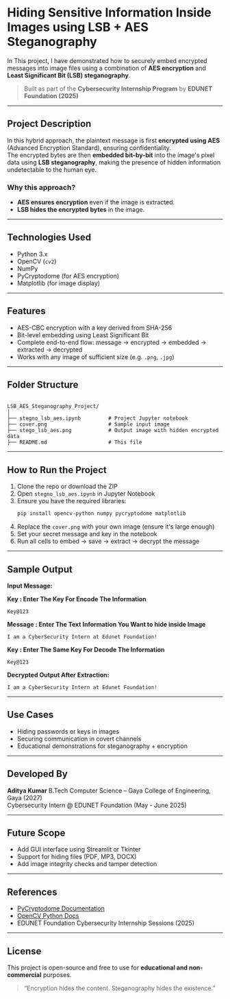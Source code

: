 # Hiding Sensitive Information Inside Images using LSB + AES Steganography

In This project, I have demonstrated how to securely embed encrypted messages into image files using a combination of **AES encryption** and **Least Significant Bit (LSB) steganography**.

> Built as part of the **Cybersecurity Internship Program** by **EDUNET Foundation (2025)**

---

## Project Description

In this hybrid approach, the plaintext message is first **encrypted using AES** (Advanced Encryption Standard), ensuring confidentiality.  
The encrypted bytes are then **embedded bit-by-bit** into the image's pixel data using **LSB steganography**, making the presence of hidden information undetectable to the human eye.

### Why this approach?

- **AES ensures encryption** even if the image is extracted.
- **LSB hides the encrypted bytes** in the image.

---

## Technologies Used

- Python 3.x
- OpenCV (`cv2`)
- NumPy
- PyCryptodome (for AES encryption)
- Matplotlib (for image display)

---

## Features

- AES-CBC encryption with a key derived from SHA-256
- Bit-level embedding using Least Significant Bit
- Complete end-to-end flow: message → encrypted → embedded → extracted → decrypted
- Works with any image of sufficient size (e.g. `.png`, `.jpg`)

---

## Folder Structure

```

LSB_AES_Steganography_Project/
│
├── stegno_lsb_aes.ipynb         # Project Jupyter notebook
├── cover.png                    # Sample input image
├── stego_lsb_aes.png            # Output image with hidden encrypted data
├── README.md                    # This file

```

---

## How to Run the Project

1. Clone the repo or download the ZIP
2. Open `stegno_lsb_aes.ipynb` in Jupyter Notebook
3. Ensure you have the required libraries:
   ```bash
   pip install opencv-python numpy pycryptodome matplotlib
   ```
4. Replace the `cover.png` with your own image (ensure it's large enough)
5. Set your secret message and key in the notebook
6. Run all cells to embed → save → extract → decrypt the message

---

## Sample Output

**Input Message:**

**Key : Enter The Key For Encode The Information**
```
Key@123
```

**Message : Enter The Text Information You Want to hide inside Image**

```
I am a CyberSecurity Intern at Edunet Foundation!
```

**Key : Enter The Same Key For Decode The Information**
```
Key@123
```

**Decrypted Output After Extraction:**

```
I am a CyberSecurity Intern at Edunet Foundation!
```

---

## Use Cases

* Hiding passwords or keys in images
* Securing communication in covert channels
* Educational demonstrations for steganography + encryption

---

## Developed By

**Aditya Kumar**
B.Tech Computer Science – Gaya College of Engineering, Gaya (2027)   
Cybersecurity Intern @ EDUNET Foundation (May - June 2025)

---

## Future Scope

* Add GUI interface using Streamlit or Tkinter
* Support for hiding files (PDF, MP3, DOCX)
* Add image integrity checks and tamper detection

---

## References

* [PyCryptodome Documentation](https://pycryptodome.readthedocs.io)
* [OpenCV Python Docs](https://docs.opencv.org/)
* EDUNET Foundation Cybersecurity Internship Sessions (2025)

---

## License

This project is open-source and free to use for **educational and non-commercial** purposes.

> “Encryption hides the content. Steganography hides the existence.”
